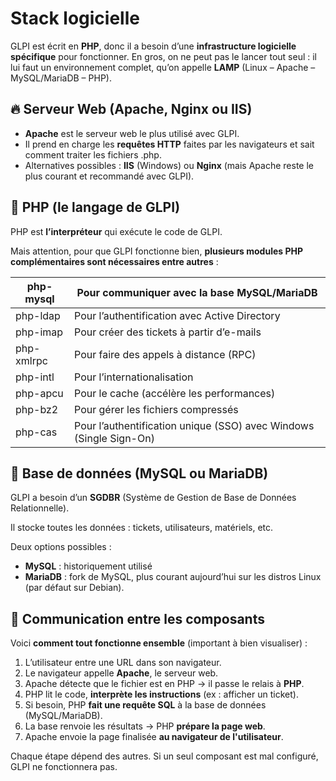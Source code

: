 # Stack logicielle

GLPI est écrit en **PHP**, donc il a besoin d’une **infrastructure logicielle spécifique** pour fonctionner. En gros, on ne peut pas le lancer tout seul : il lui faut un environnement complet, qu’on appelle **LAMP** (Linux – Apache – MySQL/MariaDB – PHP).



## **🔥 Serveur Web (Apache, Nginx ou IIS)**

- **Apache** est le serveur web le plus utilisé avec GLPI.
- Il prend en charge les **requêtes HTTP** faites par les navigateurs et sait comment traiter les fichiers .php.
- Alternatives possibles : **IIS** (Windows) ou **Nginx** (mais Apache reste le plus courant et recommandé avec GLPI).



## **🧠 PHP (le langage de GLPI)**

PHP est **l’interpréteur** qui exécute le code de GLPI.

Mais attention, pour que GLPI fonctionne bien, **plusieurs modules PHP complémentaires sont nécessaires entre autres** :

| php-mysql | Pour communiquer avec la base MySQL/MariaDB |
|----|----|
| php-ldap | Pour l’authentification avec Active Directory |
| php-imap | Pour créer des tickets à partir d’e-mails |
| php-xmlrpc | Pour faire des appels à distance (RPC) |
| php-intl | Pour l’internationalisation |
| php-apcu | Pour le cache (accélère les performances) |
| php-bz2 | Pour gérer les fichiers compressés |
| php-cas | Pour l’authentification unique (SSO) avec Windows (Single Sign-On) |



## **🧮 Base de données (MySQL ou MariaDB)**

GLPI a besoin d’un **SGDBR** (Système de Gestion de Base de Données Relationnelle).

Il stocke toutes les données : tickets, utilisateurs, matériels, etc.

Deux options possibles : 
- **MySQL** : historiquement utilisé 
- **MariaDB** : fork de MySQL, plus courant aujourd’hui sur les distros Linux (par défaut sur Debian).



## **📡 Communication entre les composants**

Voici **comment tout fonctionne ensemble** (important à bien visualiser) :

1.  L’utilisateur entre une URL dans son navigateur.
2.  Le navigateur appelle **Apache**, le serveur web.
3.  Apache détecte que le fichier est en PHP → il passe le relais à **PHP**.
4.  PHP lit le code, **interprète les instructions** (ex : afficher un ticket).
5.  Si besoin, PHP **fait une requête SQL** à la base de données (MySQL/MariaDB).
6.  La base renvoie les résultats → PHP **prépare la page web**.
7.  Apache envoie la page finalisée **au navigateur de l'utilisateur**.

Chaque étape dépend des autres. Si un seul composant est mal configuré, GLPI ne fonctionnera pas.

